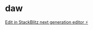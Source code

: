 # daw

[Edit in StackBlitz next generation editor ⚡️](https://stackblitz.com/~/github.com/Bacosa/daw)